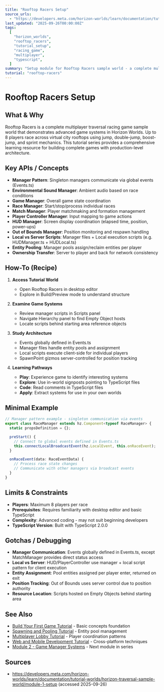 ```yaml
---
title: "Rooftop Racers Setup"
source_urls:
  - "https://developers.meta.com/horizon-worlds/learn/documentation/tutorial-worlds/horizon-traversal-sample-world/module-1-setup"
last_updated: "2025-09-26T00:00:00Z"
tags:
  [
    "horizon_worlds",
    "rooftop_racers",
    "tutorial_setup",
    "racing_game",
    "multiplayer",
    "typescript",
  ]
summary: "Setup module for Rooftop Racers sample world - a complete multiplayer racing game demonstrating advanced TypeScript systems."
tutorial: "rooftop-racers"
---
```


# Rooftop Racers Setup

## What & Why

Rooftop Racers is a complete multiplayer traversal racing game sample world that demonstrates advanced game systems in Horizon Worlds. Up to 8 players race across virtual city rooftops using jump, double-jump, boost-jump, and sprint mechanics. This tutorial series provides a comprehensive learning resource for building complete games with production-level architecture.

## Key APIs / Concepts

- **Manager Pattern**: Singleton managers communicate via global events (Events.ts)
- **Environmental Sound Manager**: Ambient audio based on race conditions
- **Game Manager**: Overall game state coordination
- **Race Manager**: Start/stop/process individual races
- **Match Manager**: Player matchmaking and formation management
- **Player Controller Manager**: Input mapping to game actions
- **HUD Manager**: Screen display coordination (elapsed time, position, power-ups)
- **Out of Bounds Manager**: Position monitoring and respawn handling
- **Local vs Server Scripts**: Manager files + Local execution scripts (e.g. HUDManager.ts + HUDLocal.ts)
- **Entity Pooling**: Manager pools assign/reclaim entities per player
- **Ownership Transfer**: Server to player and back for network consistency

## How-To (Recipe)

1. **Access Tutorial World**

   - Open Rooftop Racers in desktop editor
   - Explore in Build/Preview mode to understand structure

2. **Examine Game Systems**

   - Review manager scripts in Scripts panel
   - Navigate Hierarchy panel to find Empty Object hosts
   - Locate scripts behind starting area reference objects

3. **Study Architecture**

   - Events globally defined in Events.ts
   - Manager files handle entity pools and assignment
   - Local scripts execute client-side for individual players
   - SpawnPoint gizmos server-controlled for position tracking

4. **Learning Pathways**
   - **Play**: Experience game to identify interesting systems
   - **Explore**: Use in-world signposts pointing to TypeScript files
   - **Code**: Read comments in TypeScript files
   - **Apply**: Extract systems for use in your own worlds

## Minimal Example

```typescript
// Manager pattern example - singleton communication via events
export class RaceManager extends hz.Component<typeof RaceManager> {
  static propsDefinition = {};

  preStart() {
    // Connect to global events defined in Events.ts
    this.connectLocalBroadcastEvent(hz.LocalEvent, this.onRaceEvent);
  }

  onRaceEvent(data: RaceEventData) {
    // Process race state changes
    // Communicate with other managers via broadcast events
  }
}
```

## Limits & Constraints

- **Players**: Maximum 8 players per race
- **Prerequisites**: Requires familiarity with desktop editor and basic TypeScript
- **Complexity**: Advanced coding - may not suit beginning developers
- **TypeScript Version**: Built with TypeScript 2.0.0

## Gotchas / Debugging

- **Manager Communication**: Events globally defined in Events.ts, except MatchManager provides direct status access
- **Local vs Server**: HUD/PlayerController use manager + local script pattern for client execution
- **Entity Assignment**: Pool entities assigned per player enter, returned on exit
- **Position Tracking**: Out of Bounds uses server control due to position authority
- **Resource Location**: Scripts hosted on Empty Objects behind starting area

## See Also

- [Build Your First Game Tutorial](../build-your-first-game/01-build-your-first-game.md) - Basic concepts foundation
- [Spawning and Pooling Tutorial](../spawning-pooling/01-setup.md) - Entity pool management
- [Multiplayer Lobby Tutorial](../multiplayer-lobby/01-setup.md) - Player coordination patterns
- [Web and Mobile Development Tutorial](../web-mobile-development/01-setup.md) - Cross-platform techniques
- [Module 2 - Game Manager Systems](./02-game-manager-systems.md) - Next module in series

## Sources

- https://developers.meta.com/horizon-worlds/learn/documentation/tutorial-worlds/horizon-traversal-sample-world/module-1-setup (accessed 2025-09-26)
